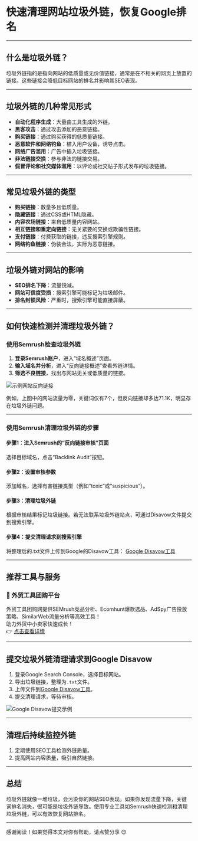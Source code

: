 # 快速清理网站垃圾外链，恢复Google排名

---

## 什么是垃圾外链？

垃圾外链指的是指向网站的低质量或无价值链接，通常是在不相关的网页上放置的链接。这些链接会降低目标网站的排名并影响其SEO表现。

---

## 垃圾外链的几种常见形式

- **自动化程序生成**：大量由工具生成的外链。
- **黑客攻击**：通过攻击添加的恶意链接。
- **购买链接**：通过购买获得的低质量链接。
- **恶意软件和网络钓鱼**：植入用户设备，诱导点击。
- **网络广告滥用**：广告中插入垃圾链接。
- **非法链接交换**：参与非法的链接交易。
- **假冒评论和社交媒体滥用**：以评论或社交帖子形式发布的垃圾链接。

---

## 常见垃圾外链的类型

- **购买链接**：数量多且低质量。
- **隐藏链接**：通过CSS或HTML隐藏。
- **内容农场链接**：来自低质量内容网站。
- **相互链接和重定向链接**：无关紧要的交换或欺骗性链接。
- **支付链接**：付费获取的链接，违反搜索引擎规则。
- **网络钓鱼链接**：伪装合法，实际为恶意链接。

---

## 垃圾外链对网站的影响

- **SEO排名下降**：流量锐减。
- **网站可信度受损**：搜索引擎可能标记为垃圾邮件。
- **排名封锁风险**：严重时，搜索引擎可能直接屏蔽。

---

## 如何快速检测并清理垃圾外链？

### 使用Semrush检查垃圾外链

1. **登录Semrush账户**，进入“域名概述”页面。
2. **输入域名并分析**，进入“反向链接概述”查看外链详情。
3. **筛选不良链接**，找出与网站无关或低质量的链接。

![示例网站反向链接](https://img.imiker.com/7d43c86e3ce58c1ff5b0515e8e388cde.png)

例如，上图中的网站流量为零，关键词仅有7个，但反向链接却多达71.1K，明显存在垃圾外链问题。

---

### 使用Semrush清理垃圾外链的步骤

#### 步骤1：进入Semrush的“反向链接审核”页面
选择目标域名，点击“Backlink Audit”按钮。

#### 步骤2：设置审核参数
添加域名，选择有害链接类型（例如“toxic”或“suspicious”）。

#### 步骤3：清理垃圾外链
根据审核结果标记垃圾链接。若无法联系垃圾外链站点，可通过Disavow文件提交到搜索引擎。

#### 步骤4：提交清理请求到搜索引擎
将整理后的.txt文件上传到Google的Disavow工具：
[Google Disavow工具](https://www.google.com/webmasters/tools/disavow-links-main)

---

## **推荐工具与服务**

### 🚀 外贸工具团购平台
外贸工具团购网提供SEMrush竞品分析、Ecomhunt爆款选品、AdSpy广告投放策略、SimilarWeb流量分析等高效工具！  
助力外贸中小卖家快速成长！  
👉 [点击查看详情](https://bit.ly/waimao518)

---

## 提交垃圾外链清理请求到Google Disavow

1. 登录Google Search Console，选择目标网站。
2. 导出垃圾链接，整理为`.txt`文件。
3. 上传文件到[Google Disavow工具](https://www.google.com/webmasters/tools/disavow-links-main)。
4. 提交清理请求，等待审核。

![Google Disavow提交示例](https://img.imiker.com/b8fc40ed3dea02e97a0e80dfc455186e.png)

---

## 清理后持续监控外链

1. 定期使用SEO工具检测外链质量。
2. 提高网站内容质量，吸引自然链接。

---

## 总结

垃圾外链就像一堆垃圾，会污染你的网站SEO表现。如果你发现流量下降，关键词排名消失，很可能是垃圾外链导致。使用专业工具如Semrush快速检测和清理垃圾外链，可以有效恢复网站排名。

---

感谢阅读！如果觉得本文对你有帮助，请点赞分享 😊
